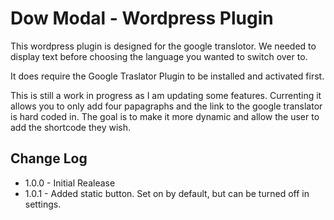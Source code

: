 # Dow Modal - Wordpress Plugin
This wordpress plugin is designed for the google translotor.  We needed to display text before choosing the language you wanted to switch over to.

It does require the Google Traslator Plugin to be installed and activated first.

This is still a work in progress as I am updating some features.  Currenting it allows you to only add four papagraphs and the link to the google translator is hard coded in.  The goal is to make it more dynamic and allow the user to add the shortcode they wish.

## Change Log
- 1.0.0 - Initial Realease
- 1.0.1 - Added static button.  Set on by default, but can be turned off in settings.